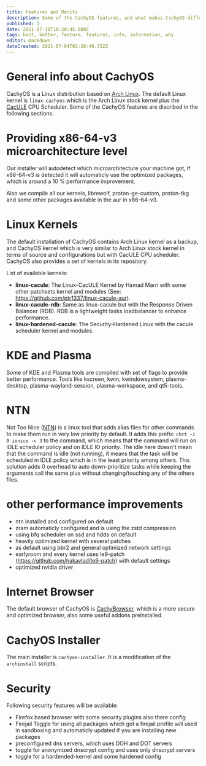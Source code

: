 ```yaml
---
title: Features and Merits
description: Some of the CachyOS features, and what makes CachyOS different.
published: 1
date: 2021-07-10T18:20:45.600Z
tags: best, better, feature, features, info, information, why
editor: markdown
dateCreated: 2021-07-04T02:28:46.352Z
---
```


# General info about CachyOS
CachyOS is a Linux distribution based on [Arch Linux](https://archlinux.org/). The default Linux kernel is `linux-cachyos` which is the Arch Linux stock kernel plus the [CacULE](https://github.com/hamadmarri/cacule-cpu-scheduler) CPU Scheduler. Some of the CachyOS features are discribed in the following sections.

# Providing x86-64-v3 microarchitecture level

Our installer will autodetect which microarchitecture your machine got, if x86-64-v3 is detected it will automaticly use the optimized packages, which is around a 10 % performance improvement.

Also we compile all our kernels, librewolf, proton-ge-custom, proton-tkg and some other packages available in the aur in x86-64-v3.

# Linux Kernels
The default installation of CachyOS contains Arch Linux kernel as a backup, and CachyOS kernel which is very similar to Arch Linux stock kernel in terms of source and configurations but with CacULE CPU scheduler. CachyOS also provides a set of kernels in its repository.

List of available kernels:
* **linux-cacule**: The Linux-CacULE Kernel by Hamad Marri with some other patchsets kernel and modules (See: https://github.com/ptr1337/linux-cacule-aur).
* **linux-cacule-rdb**: Same as linux-cacule but with the Response Driven Balancer (RDB). RDB is a lightweight tasks loadbalancer to enhance performance.
* **linux-hardened-cacule**: The Security-Hardened Linux with the cacule scheduler kernel and modules.

# KDE and Plasma
Some of KDE and Plasma tools are compiled with set of flags to provide better performance. Tools like kscreen, kwin, kwindowsystem, plasma-desktop, plasma-wayland-session, plasma-workspace, and qt5-tools.

# NTN
Not Too Nice ([NTN](https://github.com/hamadmarri/ntn)) is a linux tool that adds alias files for other commands to make them run in very low priority by default. It adds this prefix: `chrt -i 0 ionice -c 3` to the command, which means that the command will run on IDLE scheduler policy and on IDLE IO priority. The idle here doesn't mean that the command is idle (not running), it means that the task will be scheduled in IDLE policy which is in the least priority among others. This solution adds 0 overhead to auto down-prioritize tasks while keeping the arguments call the same plus without changing/touching any of the others files.

# other performance improvements

- ntn installed and configured on default
- zram automaticly configured and is using the zstd compression
- using bfq scheduler on ssd and hdds on default
- heavily optimized kernel with several patches
- as default using bbr2 and general optimized network settings
- earlyroom and every kernel uses le9-patch (https://github.com/hakavlad/le9-patch) with default settings
- optimized nvidia driver 

# Internet Browser
The default browser of CachyOS is [CachyBrowser](https://librewolf-community.gitlab.io/), which is a more secure and optimized browser, also some useful addons preinstalled.

# CachyOS Installer
The main installer is `cachyos-installer`. It is a modification of the `archinstall` scripts.

# Security

Following security features will be available:


- Firefox based browser with some security plugins  also there config
- Firejail Toggle for using all packages which got a firejail profile will used in sandboxing and automaticly updated if you are installing new packages
- preconfigured dns servers, which uses DOH and DOT servers
- toggle for anonymized dnscrypt config and uses only dnscrypt servers
- toggle for a hardended-kernel and some hardened config
